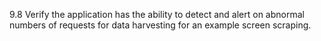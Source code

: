 9.8 Verify the application has the ability to detect and alert on abnormal numbers of requests for data harvesting for an example screen scraping.